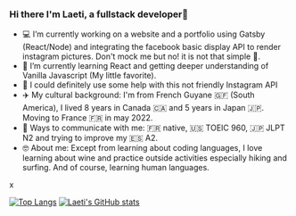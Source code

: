 ### Hi there I'm Laeti, a fullstack developer👋



- 💻 I’m currently working on a website and a portfolio using Gatsby (React/Node) and integrating the facebook basic display API to render instagram pictures. Don't mock me but no! it is not that simple :see_no_evil:.
- 📖 I’m currently learning React and getting deeper understanding of Vanilla Javascript (My little favorite).
- 🤔 I could definitely use some help with this not friendly Instagram API
- :airplane: My cultural background: I'm from French Guyane :french_guiana: (South America), I lived 8 years in Canada :canada: and 5 years in Japan :jp:. Moving to France :fr: in may 2022.
- :loudspeaker: Ways to communicate with me: :fr: native, :us: TOEIC 960, :jp: JLPT N2 and trying to improve my :es: A2.
- 🤓 About me: Except from learning about coding languages, I love learning about wine and practice outside activities especially hiking and surfing. And of course, learning human languages. 

x


<!--
- 👯 I’m looking to collaborate on ...
- 🤔 I’m looking for help with ...
- 💬 Ask me about ...
-  📫 How to reach me: [<img alt="Linkedin" width="30px" src="https://avatars.githubusercontent.com/u/357098?s=40&v=4" />][blog]
- 😄 Pronouns: ...
- :zap: About me: I love wine, food and outside activities (hiking and surfing). I would love to be able to work on some app like 'vivino'
skill_name
-->

[![Top Langs](https://github-readme-stats.vercel.app/api/top-langs/?username=Laeti-dev&layout=compact&theme=chartreuse-dark)](https://github.com/Laeti-dev/github-readme-stats)
[![Laeti's GitHub stats](https://github-readme-stats.vercel.app/api/?username=Laeti-dev&show_icons=true&theme=chartreuse-dark )](https://github.com/Laeti-dev/github-readme-stats)
